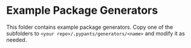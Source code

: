 # Example Package Generators

This folder contains example package generators. Copy one of the subfolders to `<your repo>/.pypants/generators/<name>` and modify it as needed.
